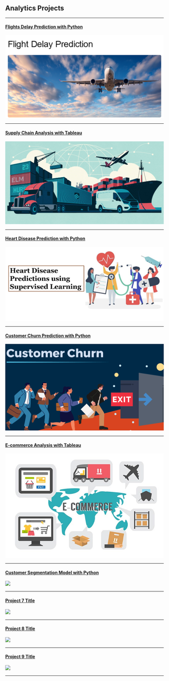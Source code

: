 ## Analytics Projects

---
#### [Flights Delay Prediction with Python](/Flights)
[<img src="/images/FlightDelayPrediction.png?raw=true"/>](/Flights)

---
#### [Supply Chain Analysis with Tableau](/SupplyChain)
[<img src="images/SupplyChainAnalytics.png?raw=true"/>](/SupplyChain)

---
#### [Heart Disease Prediction with Python](/HealthCare)
[<img src="images/Heart.png?raw=true"/>](/Heart)

---
#### [Customer Churn Prediction with Python](/CustomerChurn)
[<img src="images/CustomerChurn.png?raw=true"/>](/CustomerChurn)

---
#### [E-commerce Analysis with Tableau](/E-commerce)
[<img src="images/E-Commerce.png?raw=true"/>](/E-commerce)

---
#### [Customer Segmentation Model with Python](/CustomerSegmentation)
<img src="images/dummy_thumbnail.jpg?raw=true"/>

---
#### [Project 7 Title](http://example.com/)
<img src="images/dummy_thumbnail.jpg?raw=true"/>

---
#### [Project 8 Title](http://example.com/)
<img src="images/dummy_thumbnail.jpg?raw=true"/>

---
#### [Project 9 Title](http://example.com/)
<img src="images/dummy_thumbnail.jpg?raw=true"/>

---
